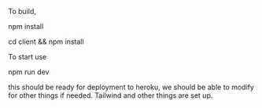 To build,

npm install

cd client && npm install

To start use

npm run dev

this should be ready for deployment to heroku, we should be able to modify for other things if needed. Tailwind and other things are set up.
